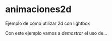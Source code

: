# animaciones2d
Ejemplo de como utilizar 2d con lightbox

Con este ejemplo vamos a _demostrar_ el uso de...
